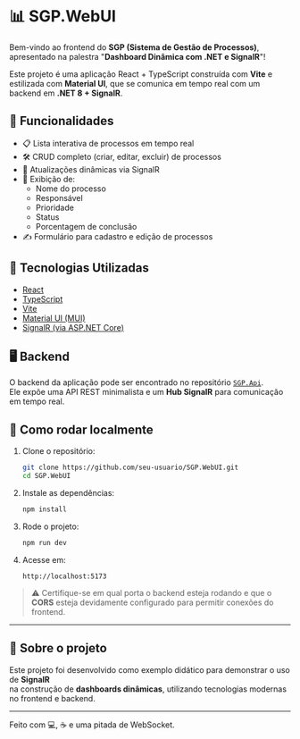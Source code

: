 # 📊 SGP.WebUI

Bem-vindo ao frontend do **SGP (Sistema de Gestão de Processos)**, apresentado na palestra "**Dashboard Dinâmica com .NET e SignalR**"!

Este projeto é uma aplicação React + TypeScript construída com **Vite** e estilizada com **Material UI**, que se comunica em tempo real com um backend em **.NET 8 + SignalR**.

## 🚀 Funcionalidades

- 📋 Lista interativa de processos em tempo real
- 🛠️ CRUD completo (criar, editar, excluir) de processos
- 🔄 Atualizações dinâmicas via SignalR
- 🎯 Exibição de:
  - Nome do processo
  - Responsável
  - Prioridade
  - Status
  - Porcentagem de conclusão
- ✍️ Formulário para cadastro e edição de processos

## 🧠 Tecnologias Utilizadas

- [React](https://reactjs.org/)
- [TypeScript](https://www.typescriptlang.org/)
- [Vite](https://vitejs.dev/)
- [Material UI (MUI)](https://mui.com/)
- [SignalR (via ASP.NET Core)](https://learn.microsoft.com/aspnet/core/signalr/introduction)

## 🖥️ Backend

O backend da aplicação pode ser encontrado no repositório [`SGP.Api`](https://github.com/PSThiago/SGP.WebApi).  
Ele expõe uma API REST minimalista e um **Hub SignalR** para comunicação em tempo real.

## 🔧 Como rodar localmente

1. Clone o repositório:

    ```bash
    git clone https://github.com/seu-usuario/SGP.WebUI.git
    cd SGP.WebUI
    ```

2. Instale as dependências:

    ```bash
    npm install
    ```

3. Rode o projeto:

    ```bash
    npm run dev
    ```

4. Acesse em:

    ```
    http://localhost:5173
    ```

> ⚠️ Certifique-se em qual porta o backend esteja rodando e que o **CORS**
> esteja devidamente configurado para permitir conexões do frontend.

---

## 🤔 Sobre o projeto

Este projeto foi desenvolvido como exemplo didático para demonstrar o uso de **SignalR**  
na construção de **dashboards dinâmicas**, utilizando tecnologias modernas no frontend e backend.

---

Feito com 💻, ☕ e uma pitada de WebSocket.

